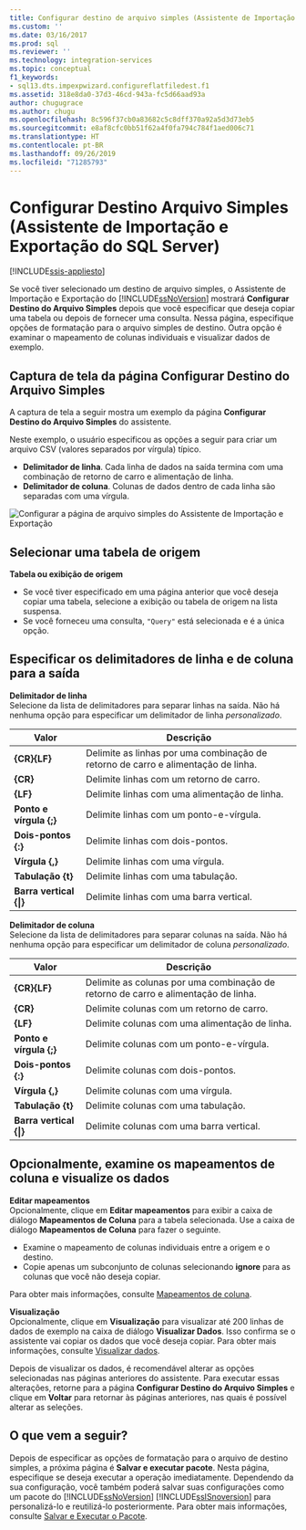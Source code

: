 ```yaml
---
title: Configurar destino de arquivo simples (Assistente de Importação e Exportação do SQL Server) | Microsoft Docs
ms.custom: ''
ms.date: 03/16/2017
ms.prod: sql
ms.reviewer: ''
ms.technology: integration-services
ms.topic: conceptual
f1_keywords:
- sql13.dts.impexpwizard.configureflatfiledest.f1
ms.assetid: 318e8da0-37d3-46cd-943a-fc5d66aad93a
author: chugugrace
ms.author: chugu
ms.openlocfilehash: 8c596f37cb0a83682c5c8dff370a92a5d3d73eb5
ms.sourcegitcommit: e8af8cfc0bb51f62a4f0fa794c784f1aed006c71
ms.translationtype: HT
ms.contentlocale: pt-BR
ms.lasthandoff: 09/26/2019
ms.locfileid: "71285793"
---
```

# <a name="configure-flat-file-destination-sql-server-import-and-export-wizard"></a>Configurar Destino Arquivo Simples (Assistente de Importação e Exportação do SQL Server)

[!INCLUDE[ssis-appliesto](../../includes/ssis-appliesto-ssvrpluslinux-asdb-asdw-xxx.md)]


  Se você tiver selecionado um destino de arquivo simples, o Assistente de Importação e Exportação do [!INCLUDE[ssNoVersion](../../includes/ssnoversion-md.md)] mostrará **Configurar Destino do Arquivo Simples** depois que você especificar que deseja copiar uma tabela ou depois de fornecer uma consulta. Nessa página, especifique opções de formatação para o arquivo simples de destino. Outra opção é examinar o mapeamento de colunas individuais e visualizar dados de exemplo.  
  
## <a name="screen-shot-of-the-configure-flat-file-destination-page"></a>Captura de tela da página Configurar Destino do Arquivo Simples  
 A captura de tela a seguir mostra um exemplo da página **Configurar Destino do Arquivo Simples** do assistente.
 
 Neste exemplo, o usuário especificou as opções a seguir para criar um arquivo CSV (valores separados por vírgula) típico.
-   **Delimitador de linha**. Cada linha de dados na saída termina com uma combinação de retorno de carro e alimentação de linha.
-   **Delimitador de coluna**. Colunas de dados dentro de cada linha são separadas com uma vírgula.

 ![Configurar a página de arquivo simples do Assistente de Importação e Exportação](../../integration-services/import-export-data/media/flat-file.png)
  
## <a name="pick-a-source-table"></a>Selecionar uma tabela de origem
 **Tabela ou exibição de origem**  
-   Se você tiver especificado em uma página anterior que você deseja copiar uma tabela, selecione a exibição ou tabela de origem na lista suspensa.
-   Se você forneceu uma consulta, `"Query"` está selecionada e é a única opção.  

## <a name="specify-row-and-column-delimiters-for-the-output"></a>Especificar os delimitadores de linha e de coluna para a saída
 **Delimitador de linha**  
 Selecione da lista de delimitadores para separar linhas na saída. Não há nenhuma opção para especificar um delimitador de linha *personalizado*.  
  
|Valor|Descrição|  
|-----------|-----------------|  
|**{CR}{LF}**|Delimite as linhas por uma combinação de retorno de carro e alimentação de linha.|  
|**{CR}**|Delimite linhas com um retorno de carro.|  
|**{LF}**|Delimite linhas com uma alimentação de linha.|  
|**Ponto e vírgula {;}**|Delimite linhas com um ponto-e-vírgula.|  
|**Dois-pontos {:}**|Delimite linhas com dois-pontos.|  
|**Vírgula {,}**|Delimite linhas com uma vírgula.|  
|**Tabulação {t}**|Delimite linhas com uma tabulação.|  
|**Barra vertical {&#124;}**|Delimite linhas com uma barra vertical.|  
  
 **Delimitador de coluna**  
 Selecione da lista de delimitadores para separar colunas na saída. Não há nenhuma opção para especificar um delimitador de coluna *personalizado*.  
  
|Valor|Descrição|  
|-----------|-----------------|  
|**{CR}{LF}**|Delimite as colunas por uma combinação de retorno de carro e alimentação de linha.|  
|**{CR}**|Delimite colunas com um retorno de carro.|  
|**{LF}**|Delimite colunas com uma alimentação de linha.|  
|**Ponto e vírgula {;}**|Delimite colunas com um ponto-e-vírgula.|  
|**Dois-pontos {:}**|Delimite colunas com dois-pontos.|  
|**Vírgula {,}**|Delimite colunas com uma vírgula.|  
|**Tabulação {t}**|Delimite colunas com uma tabulação.|  
|**Barra vertical {&#124;}**|Delimite colunas com uma barra vertical.|  

## <a name="optionally-review-column-mappings-and-preview-data"></a>Opcionalmente, examine os mapeamentos de coluna e visualize os dados

**Editar mapeamentos**   
Opcionalmente, clique em **Editar mapeamentos** para exibir a caixa de diálogo **Mapeamentos de Coluna** para a tabela selecionada. Use a caixa de diálogo **Mapeamentos de Coluna** para fazer o seguinte.
-   Examine o mapeamento de colunas individuais entre a origem e o destino.
-   Copie apenas um subconjunto de colunas selecionando **ignore** para as colunas que você não deseja copiar.

Para obter mais informações, consulte [Mapeamentos de coluna](../../integration-services/import-export-data/column-mappings-sql-server-import-and-export-wizard.md).  

**Visualização**  
Opcionalmente, clique em **Visualização** para visualizar até 200 linhas de dados de exemplo na caixa de diálogo **Visualizar Dados**. Isso confirma se o assistente vai copiar os dados que você deseja copiar. Para obter mais informações, consulte [Visualizar dados](../../integration-services/import-export-data/preview-data-dialog-box-sql-server-import-and-export-wizard.md).  
  
Depois de visualizar os dados, é recomendável alterar as opções selecionadas nas páginas anteriores do assistente. Para executar essas alterações, retorne para a página **Configurar Destino do Arquivo Simples** e clique em **Voltar** para retornar às páginas anteriores, nas quais é possível alterar as seleções.  

## <a name="whats-next"></a>O que vem a seguir?  
 Depois de especificar as opções de formatação para o arquivo de destino simples, a próxima página é **Salvar e executar pacote**. Nesta página, especifique se deseja executar a operação imediatamente. Dependendo da sua configuração, você também poderá salvar suas configurações como um pacote do [!INCLUDE[ssNoVersion](../../includes/ssnoversion-md.md)] [!INCLUDE[ssISnoversion](../../includes/ssisnoversion-md.md)] para personalizá-lo e reutilizá-lo posteriormente. Para obter mais informações, consulte [Salvar e Executar o Pacote](../../integration-services/import-export-data/save-and-run-package-sql-server-import-and-export-wizard.md).  

